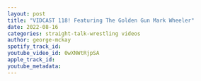 ```yaml
---
layout: post
title: "VIDCAST 118! Featuring The Golden Gun Mark Wheeler"
date: 2022-08-16
categories: straight-talk-wrestling videos
author: george-mckay
spotify_track_id: 
youtube_video_id: 0wXNWtRjpSA
apple_track_id: 
youtube_metadata: 
---
```

